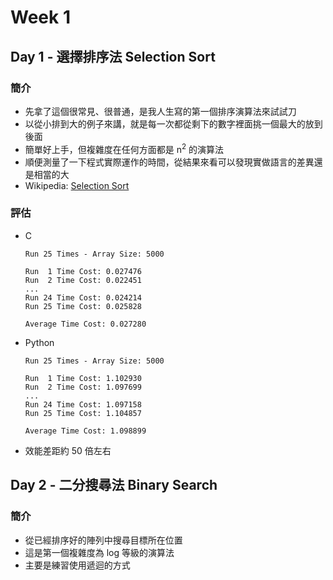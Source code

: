 # Week 1

## Day 1 - 選擇排序法 Selection Sort
### 簡介
+ 先拿了這個很常見、很普通，是我人生寫的第一個排序演算法來試試刀
+ 以從小排到大的例子來講，就是每一次都從剩下的數字裡面挑一個最大的放到後面
+ 簡單好上手，但複雜度在任何方面都是 n<sup>2</sup> 的演算法
+ 順便測量了一下程式實際運作的時間，從結果來看可以發現實做語言的差異還是相當的大
+ Wikipedia: [Selection Sort](https://en.wikipedia.org/wiki/Selection_sort)

### 評估
+ C
  ```
  Run 25 Times - Array Size: 5000

  Run  1 Time Cost: 0.027476
  Run  2 Time Cost: 0.022451
  ...
  Run 24 Time Cost: 0.024214
  Run 25 Time Cost: 0.025828

  Average Time Cost: 0.027280
  ```
+ Python
  ```
  Run 25 Times - Array Size: 5000

  Run  1 Time Cost: 1.102930
  Run  2 Time Cost: 1.097699
  ...
  Run 24 Time Cost: 1.097158
  Run 25 Time Cost: 1.104857

  Average Time Cost: 1.098899
  ```
+ 效能差距約 50 倍左右

## Day 2 - 二分搜尋法 Binary Search
### 簡介
+ 從已經排序好的陣列中搜尋目標所在位置
+ 這是第一個複雜度為 log 等級的演算法
+ 主要是練習使用遞迴的方式
